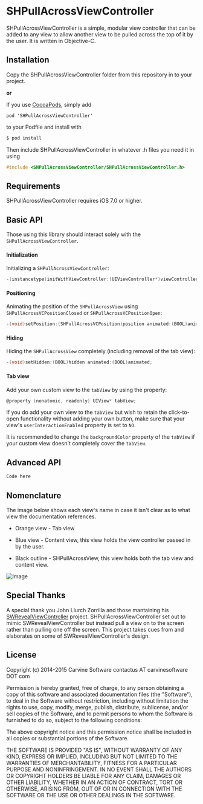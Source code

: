 # SHPullAcrossViewController
SHPullAcrossViewController is a simple, modular view controller that can be added to any view to allow another view to be pulled across the top of it by the user. It is written in Objective-C.

## Installation
Copy the SHPullAcrossViewController folder from this repository in to your project.

**or**

If you use [CocoaPods], simply add
```
pod 'SHPullAcrossViewController'
```
to your Podfile and install with
```sh
$ pod install
```

Then include SHPullAcrossViewController in whatever .h files you need it in using
```objective-c
#include <SHPullAcrossViewController/SHPullAcrossViewController.h>
```
## Requirements
SHPullAcrossViewController requires iOS 7.0 or higher.

## Basic API
Those using this library should interact solely with the `SHPullAcrossViewController`.

#### Initialization
Initializing a `SHPullAcrossViewController`: 
```objective-c
-(instancetype)initWithViewController:(UIViewController*)viewController;
```

#### Positioning
Animating the position of the `SHPullAcrossView` using `SHPullAcrossVCPositionClosed` or `SHPullAcrossVCPositionOpen`:
```objective-c
-(void)setPosition:(SHPullAcrossVCPosition)position animated:(BOOL)animated;
```

#### Hiding
Hiding the `SHPullAcrossView` completely (including removal of the tab view):
```objective-c
-(void)setHidden:(BOOL)hidden animated:(BOOL)animated;
```

#### Tab view
Add your own custom view to the `tabView` by using the property:
```objective-c
@property (nonatomic, readonly) UIView* tabView;
```
If you do add your own view to the `tabView` but wish to retain the click-to-open functionality without adding your own button, make sure that your view's `userInteractionEnabled` property is set to `NO`.

It is recommended to change the `backgroundColor` property of the `tabView` if your custom view doesn't completely cover the `tabView`.

## Advanced API


```objective-c
Code here
```
## Nomenclature
The image below shows each view's name in case it isn't clear as to what view the documentation references.

* Orange view - Tab view

* Blue view - Content view, this view holds the view controller passed in by the user.

* Black outline - SHPullAcrossView, this view holds both the tab view and content view.

![Image](https://raw.github.com/CarvineJimmy/SHPullAcrossViewController/master/NomenclatureExample.PNG)

## Special Thanks

A special thank you John Llurch Zorrilla and those mantaining his [SWRevealViewController] project. SHPullAcrossViewController set out to mimic SWRevealViewController but instead pull a view on to the screen rather than pulling one off the screen. This project takes cues from and elaborates on some of SWRevealViewController's design.

## License
Copyright (c) 2014-2015 Carvine Software contactus AT carvinesoftware DOT com

Permission is hereby granted, free of charge, to any person obtaining a copy of this software and associated documentation files (the "Software"), to deal in the Software without restriction, including without limitation the rights to use, copy, modify, merge, publish, distribute, sublicense, and/or sell copies of the Software, and to permit persons to whom the Software is furnished to do so, subject to the following conditions:

The above copyright notice and this permission notice shall be included in all copies or substantial portions of the Software.

THE SOFTWARE IS PROVIDED "AS IS", WITHOUT WARRANTY OF ANY KIND, EXPRESS OR IMPLIED, INCLUDING BUT NOT LIMITED TO THE WARRANTIES OF MERCHANTABILITY, FITNESS FOR A PARTICULAR PURPOSE AND NONINFRINGEMENT. IN NO EVENT SHALL THE AUTHORS OR COPYRIGHT HOLDERS BE LIABLE FOR ANY CLAIM, DAMAGES OR OTHER LIABILITY, WHETHER IN AN ACTION OF CONTRACT, TORT OR OTHERWISE, ARISING FROM, OUT OF OR IN CONNECTION WITH THE SOFTWARE OR THE USE OR OTHER DEALINGS IN THE SOFTWARE.

[CocoaPods]:https://cocoapods.org
[SWRevealViewController]:https://github.com/John-Lluch/SWRevealViewController
